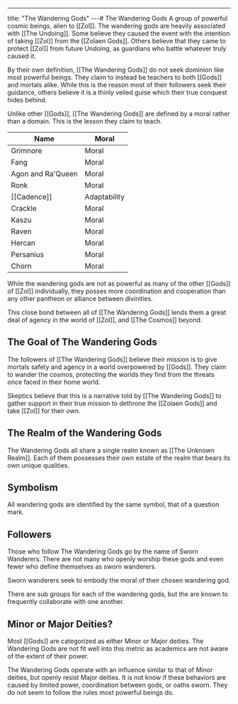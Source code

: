 ---
title: "The Wandering Gods"
---# The Wandering Gods
A group of powerful cosmic beings, alien to [[Zol]]. The wandering gods are heavily associated with [[The Undoing]]. Some believe they caused the event with the intention of taking [[Zol]] from the [[Zolaen Gods]]. Others believe that they came to protect [[Zol]] from future Undoing, as guardians who battle whatever truly caused it.

By their own definition, [[The Wandering Gods]] do not seek dominion like most powerful beings. They claim to instead be teachers to both [[Gods]] and mortals alike. While this is the reason most of their followers seek their guidance, others believe it is a thinly veiled guise which their true conquest hides behind.

Unlike other [[Gods]], [[The Wandering Gods]] are defined by a moral rather than a domain. This is the lesson they claim to teach.

Name | Moral
------------ | ------------
Grimnore | Moral
Fang | Moral
Agon and Ra'Queen | Moral
Ronk | Moral
[[Cadence]] | Adaptability
Crackle | Moral
Kaszu | Moral
Raven | Moral
Hercan | Moral
Persanius | Moral
Chorn | Moral

While the wandering gods are not as powerful as many of the other [[Gods]] of [[Zol]] individually, they posses more coordination and cooperation than any other pantheon or alliance between divinities.

This close bond between all of [[The Wandering Gods]] lends them a great deal of agency in the world of [[Zol]], and [[The Cosmos]] beyond.

## The Goal of The Wandering Gods
The followers of [[The Wandering Gods]] believe their mission is to give mortals safety and agency in a world overpowered by [[Gods]]. They claim to wander the cosmos, protecting the worlds they find from the threats once faced in their home world.

Skeptics believe that this is a narrative told by [[The Wandering Gods]] to gather support in their true mission to dethrone the [[Zolaen Gods]] and take [[Zol]] for their own.

## The Realm of the Wandering Gods
The Wandering Gods all share a single realm known as [[The Unknown Realm]]. Each of them possesses their own estate of the realm that bears its own unique qualities.

## Symbolism
All wandering gods are identified by the same symbol, that of a question mark.

## Followers
Those who follow The Wandering Gods go by the name of Sworn Wanderers. There are not many who openly worship these gods and even fewer who define themselves as sworn wanderers.

Sworn wanderers seek to embody the moral of their chosen wandering god.

There are sub groups for each of the wandering gods, but the are known to frequently collaborate with one another.

## Minor or Major Deities?
Most [[Gods]] are categorized as either Minor or Major deities. The Wandering Gods are not fit well into this metric as academics are not aware of the extent of their power.

The Wandering Gods operate with an influence similar to that of Minor deities, but openly resist Major deities. It is not know if these behaviors are caused by limited power, coordination between gods, or oaths sworn. They do not seem to follow the rules most powerful beings do.